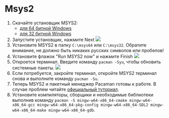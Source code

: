 # Msys2

1. Скачайте установщик MSYS2:
	- [для 64 битной Windows](http://repo.msys2.org/distrib/msys2-x86_64-latest.exe)
	- [для 32 битной Windows](http://repo.msys2.org/distrib/msys2-i686-latest.exe)
2. Запустите установщик, нажмите Next
![](http://www.msys2.org/1_msys32-start.png)
3. Установите MSYS2 в папку `C:\msys64` или `C:\msys32`. Обратите внимание, не должно быть никаких русских символов или пробелов!
4. Установите флажок "Run MSYS2 now" и нажмите Finish
![](http://www.msys2.org/5_msys2-finish_install.png)
5. Откроется терминал. Введите команду `pacman -Syu`, чтобы обновить системные пакеты.
![](http://www.msys2.org/6_msys2-update-system.png)
6. Если потребуется, закройте терминал, откройте MSYS2 терминал снова и выполните команду `pacman -Su`.
7. Теперь MSYS2 и пакетный менеджер Pacaman готовы к работе. В случае проблем читайте [официальный туториал](https://github.com/msys2/msys2/wiki/MSYS2-installation).
8. Установите компиляторы, сборщики и необходимые библиотеки выполнив команду `pacman -S mingw-w64-x86_64-cmake mingw-w64-x86_64-gcc mingw-w64-x86_64-pkg-config mingw-w64-x86_64-SDL2 mingw-w64-x86_64-make mingw-w64-x86_64-gdb`.
